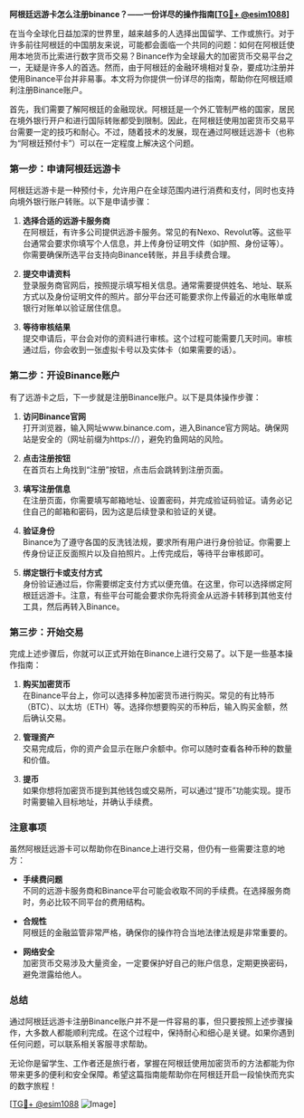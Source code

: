 **阿根廷远游卡怎么注册binance？——一份详尽的操作指南[[TG💪+ @esim1088](https://t.me/s/esim1088)]**

在当今全球化日益加深的世界里，越来越多的人选择出国留学、工作或旅行。对于许多前往阿根廷的中国朋友来说，可能都会面临一个共同的问题：如何在阿根廷使用本地货币比索进行数字货币交易？Binance作为全球最大的加密货币交易平台之一，无疑是许多人的首选。然而，由于阿根廷的金融环境相对复杂，要成功注册并使用Binance平台并非易事。本文将为你提供一份详尽的指南，帮助你在阿根廷顺利注册Binance账户。

首先，我们需要了解阿根廷的金融现状。阿根廷是一个外汇管制严格的国家，居民在境外银行开户和进行国际转账都受到限制。因此，在阿根廷使用加密货币交易平台需要一定的技巧和耐心。不过，随着技术的发展，现在通过阿根廷远游卡（也称为“阿根廷预付卡”）可以在一定程度上解决这个问题。

### **第一步：申请阿根廷远游卡**

阿根廷远游卡是一种预付卡，允许用户在全球范围内进行消费和支付，同时也支持向境外银行账户转账。以下是申请步骤：

1. **选择合适的远游卡服务商**  
   在阿根廷，有许多公司提供远游卡服务。常见的有Nexo、Revolut等。这些平台通常会要求你填写个人信息，并上传身份证明文件（如护照、身份证等）。你需要确保所选平台支持向Binance转账，并且手续费合理。

2. **提交申请资料**  
   登录服务商官网后，按照提示填写相关信息。通常需要提供姓名、地址、联系方式以及身份证明文件的照片。部分平台还可能要求你上传最近的水电账单或银行对账单以验证居住信息。

3. **等待审核结果**  
   提交申请后，平台会对你的资料进行审核。这个过程可能需要几天时间。审核通过后，你会收到一张虚拟卡号以及实体卡（如果需要的话）。

### **第二步：开设Binance账户**

有了远游卡之后，下一步就是注册Binance账户。以下是具体操作步骤：

1. **访问Binance官网**  
   打开浏览器，输入网址www.binance.com，进入Binance官方网站。确保网站是安全的（网址前缀为https://），避免钓鱼网站的风险。

2. **点击注册按钮**  
   在首页右上角找到“注册”按钮，点击后会跳转到注册页面。

3. **填写注册信息**  
   在注册页面，你需要填写邮箱地址、设置密码，并完成验证码验证。请务必记住自己的邮箱和密码，因为这是后续登录和验证的关键。

4. **验证身份**  
   Binance为了遵守各国的反洗钱法规，要求所有用户进行身份验证。你需要上传身份证正反面照片以及自拍照片。上传完成后，等待平台审核即可。

5. **绑定银行卡或支付方式**  
   身份验证通过后，你需要绑定支付方式以便充值。在这里，你可以选择绑定阿根廷远游卡。注意，有些平台可能会要求你先将资金从远游卡转移到其他支付工具，然后再转入Binance。

### **第三步：开始交易**

完成上述步骤后，你就可以正式开始在Binance上进行交易了。以下是一些基本操作指南：

1. **购买加密货币**  
   在Binance平台上，你可以选择多种加密货币进行购买。常见的有比特币（BTC）、以太坊（ETH）等。选择你想要购买的币种后，输入购买金额，然后确认交易。

2. **管理资产**  
   交易完成后，你的资产会显示在账户余额中。你可以随时查看各种币种的数量和价值。

3. **提币**  
   如果你想将加密货币提到其他钱包或交易所，可以通过“提币”功能实现。提币时需要输入目标地址，并确认手续费。

### **注意事项**

虽然阿根廷远游卡可以帮助你在Binance上进行交易，但仍有一些需要注意的地方：

- **手续费问题**  
  不同的远游卡服务商和Binance平台可能会收取不同的手续费。在选择服务商时，务必比较不同平台的费用结构。

- **合规性**  
  阿根廷的金融监管非常严格，确保你的操作符合当地法律法规是非常重要的。

- **网络安全**  
  加密货币交易涉及大量资金，一定要保护好自己的账户信息，定期更换密码，避免泄露给他人。

### **总结**

通过阿根廷远游卡注册Binance账户并不是一件容易的事，但只要按照上述步骤操作，大多数人都能顺利完成。在这个过程中，保持耐心和细心是关键。如果你遇到任何问题，可以联系相关客服寻求帮助。

无论你是留学生、工作者还是旅行者，掌握在阿根廷使用加密货币的方法都能为你带来更多的便利和安全保障。希望这篇指南能帮助你在阿根廷开启一段愉快而充实的数字旅程！

[[TG💪+ @esim1088](https://t.me/s/esim1088) ![Image](https://i.postimg.cc/4NQfJmqS/Snipaste-2025-05-13-00-14-12.png)]